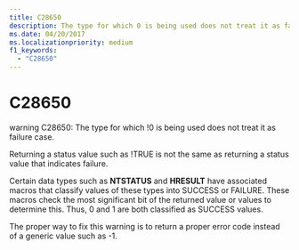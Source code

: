 ```yaml
---
title: C28650
description: The type for which 0 is being used does not treat it as failure case.
ms.date: 04/20/2017
ms.localizationpriority: medium 
f1_keywords: 
  - "C28650"
---
```


# C28650


warning C28650: The type for which !0 is being used does not treat it as failure case.

Returning a status value such as !TRUE is not the same as returning a status value that indicates failure.

Certain data types such as **NTSTATUS** and **HRESULT** have associated macros that classify values of these types into SUCCESS or FAILURE. These macros check the most significant bit of the returned value or values to determine this. Thus, 0 and 1 are both classified as SUCCESS values.

The proper way to fix this warning is to return a proper error code instead of a generic value such as -1.

 

 





